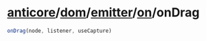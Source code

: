 # [anticore](../../../../#reference)/[dom](../../../#reference)/[emitter](../../#reference)/[on](../#reference)/<a name="reference">onDrag</a>

```js
onDrag(node, listener, useCapture)
```